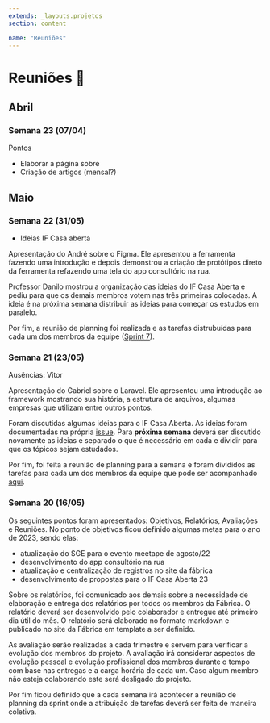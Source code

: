 ```yaml
---
extends: _layouts.projetos
section: content

name: "Reuniões"
---
```

# Reuniões 📓

## Abril

### Semana 23 (07/04)

Pontos
- Elaborar a página sobre
- Criação de artigos (mensal?)

## Maio

### Semana 22 (31/05)

- Ideias IF Casa aberta

Apresentação do André sobre o Figma. Ele apresentou a ferramenta fazendo uma introdução e depois demonstrou a criação de protótipos direto da ferramenta refazendo uma tela do app consultório na rua. 

Professor Danilo mostrou a organização das ideias do IF Casa Aberta e pediu para que os demais membros votem nas três primeiras colocadas. A ideia é na próxima semana distribuir as ideias para começar os estudos em paralelo.

Por fim, a reunião de planning foi realizada e as tarefas distrubuídas para cada um dos membros da equipe ([Sprint 7](https://github.com/orgs/fabsoftwareitp/projects/2/views/16?filterQuery=sprint%3A%22Sprint+7%22)).


### Semana 21 (23/05)

Ausências: Vitor

Apresentação do Gabriel sobre o Laravel. Ele apresentou uma introdução ao framework mostrando sua história, a estrutura de arquivos, algumas empresas que utilizam entre outros pontos. 

Foram discutidas algumas ideias para o IF Casa Aberta. As ideias foram documentadas na própria [issue](https://github.com/fabsoftwareitp/sitefabrica-jig/issues/38). Para **próxima semana** deverá ser discutido novamente as ideias e separado o que é necessário em cada e dividir para que os tópicos sejam estudados.

Por fim, foi feita a reunião de planning para a semana e foram divididos as tarefas para cada um dos membros da equipe que pode ser acompanhado [aqui](https://github.com/orgs/fabsoftwareitp/projects/2/views/16?filterQuery=sprint%3A%22Sprint+6%22).

### Semana 20 (16/05)

Os seguintes pontos foram apresentados: Objetivos, Relatórios, Avaliações e Reuniões. No ponto de objetivos ficou definido algumas metas para o ano de 2023, sendo elas:

- atualização do SGE para o evento meetape de agosto/22
- desenvolvimento do app consultório na rua
- atualização e centralização de registros no site da fábrica
- desenvolvimento de propostas para o IF Casa Aberta 23

Sobre os relatórios, foi comunicado aos demais sobre a necessidade de elaboração e entrega dos relatórios por todos os membros da Fábrica. O relatório deverá ser desenvolvido pelo colaborador e entregue até primeiro dia útil do mês. O relatório será elaborado no formato markdown e publicado no site da Fábrica em template a ser definido.

As avaliação serão realizadas a cada trimestre e servem para verificar a evolução dos membros do projeto. A avaliação irá considerar aspectos de evolução pessoal e evolução profissional dos membros durante o tempo com base nas entregas e a carga horária de cada um. Caso algum membro não esteja colaborando este será desligado do projeto.

Por fim ficou definido que a cada semana irá acontecer a reunião de planning da sprint onde a atribuição de tarefas deverá ser feita de maneira coletiva. 